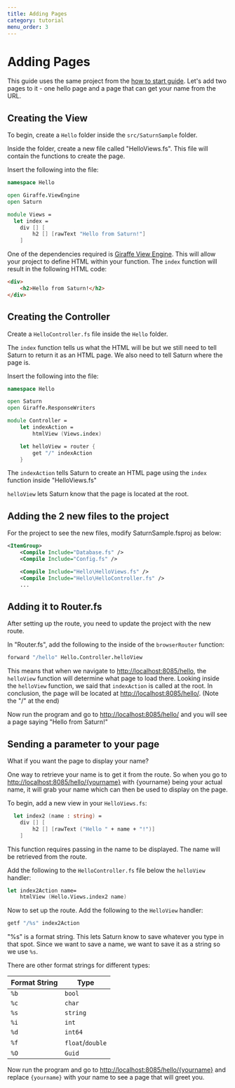 ```yaml
---
title: Adding Pages
category: tutorial
menu_order: 3
---
```


# Adding Pages

This guide uses the same project from the [how to start guide](how-to-start.html). Let's add two pages to it - one hello page and a page that can get your name from the URL.

## Creating the View

To begin, create a `Hello` folder inside the `src/SaturnSample` folder.

Inside the folder, create a new file called "HelloViews.fs". This file will contain the functions to create the page.

Insert the following into the file:

```fsharp
namespace Hello

open Giraffe.ViewEngine
open Saturn

module Views =
  let index =
    div [] [
        h2 [] [rawText "Hello from Saturn!"]
    ]
```

One of the dependencies required is [Giraffe View Engine](https://github.com/giraffe-fsharp/Giraffe/blob/master/DOCUMENTATION.md#giraffe-view-engine). This will allow your project to define HTML within your function. The `index` function will result in the following HTML code:

```html
<div>
    <h2>Hello from Saturn!</h2>
</div>
```

## Creating the Controller

Create a `HelloController.fs` file inside the `Hello` folder.

The `index` function tells us what the HTML will be but we still need to tell Saturn to return it as an HTML page. We also need to tell Saturn where the page is.

Insert the following into the file:

```fsharp
namespace Hello

open Saturn
open Giraffe.ResponseWriters

module Controller =
    let indexAction =
        htmlView (Views.index)

    let helloView = router {
        get "/" indexAction
    }
```

The `indexAction` tells Saturn to create an HTML page using the `index` function inside "HelloViews.fs"

`helloView` lets Saturn know that the page is located at the root.

## Adding the 2 new files to the project

For the project to see the new files, modify SaturnSample.fsproj as below:

```xml
<ItemGroup>
    <Compile Include="Database.fs" />
    <Compile Include="Config.fs" />

    <Compile Include="Hello\HelloViews.fs" />
    <Compile Include="Hello\HelloController.fs" />
    ...
```

## Adding it to Router.fs


After setting up the route, you need to update the project with the new route.

In "Router.fs", add the following to the inside of the `browserRouter` function:


```fsharp
forward "/hello" Hello.Controller.helloView
```

This means that when we navigate to [http://localhost:8085/hello](http://localhost:8085/hello), the `helloView` function will determine what page to load there. Looking inside the `helloView` function, we said that `indexAction` is called at the root. In conclusion, the page will be located at [http://localhost:8085/hello/](http://localhost:8085/hello/). (Note the "/" at the end)

Now run the program and go to [http://localhost:8085/hello/](http://localhost:8085/hello/) and you will see a page saying "Hello from Saturn!"

## Sending a parameter to your page

What if you want the page to display your name?

One way to retrieve your name is to get it from the route. So when you go to [http://localhost:8085/hello/{yourname}](http://localhost:8085/hello/{yourname}) with {yourname} being your actual name, it will grab your name which can then be used to display on the page.

To begin, add a new view in your `HelloViews.fs`:

```fsharp
  let index2 (name : string) =
    div [] [
        h2 [] [rawText ("Hello " + name + "!")]
    ]
```

This function requires passing in the name to be displayed. The name will be retrieved from the route.

Add the following to the `HelloController.fs` file below the `helloView` handler:

```fsharp
let index2Action name=
    htmlView (Hello.Views.index2 name)
```

Now to set up the route. Add the following to the `HelloView` handler:

```fsharp
getf "/%s" index2Action
```

"%s" is a format string. This lets Saturn know to save whatever you type in that spot. Since we want to save a name, we want to save it as a string so we use `%s`.

There are other format strings for different types:

| Format String | Type |
| ----------- | ---- |
| `%b` | `bool` |
| `%c` | `char` |
| `%s` | `string` |
| `%i` | `int` |
| `%d` | `int64` |
| `%f` | `float`/`double` |
| `%O` | `Guid` |

Now run the program and go to [http://localhost:8085/hello/{yourname}](http://localhost:8085/hello/{yourname}) and replace `{yourname}` with your name to see a page that will greet you.
